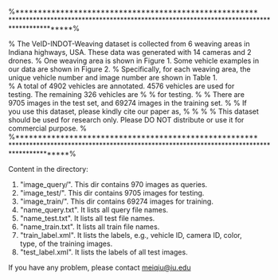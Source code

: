 %**************************************************************************************************************************************************%

% The VeID-INDOT-Weaving dataset is collected from 6 weaving areas in Indiana highways, USA. These data was generated with 14 cameras and 2 drones.
% One weaving area is shown in Figure 1. Some vehicle examples in our data are shown in Figure 2.
% Specifically, for each weaving area, the unique vehicle number and image number are shown in Table 1.                     
% A total of 4902 vehicles are annotated. 4576 vehicles are used for testing. The remaining 326 vehicles are 		   %
% for testing.                                                                                                     %
% There are 9705 images in the test set, and 69274 images in the training set.                                    %
% If you use this dataset, please kindly cite our paper as,                                                        %
%                                                                                                                  %
% This dataset should be used for research only. Please DO NOT distribute or use it for commercial purpose.        %
%*************************************************************************************************************************************************%

Content in the directory:
1. "image_query/". This dir contains 970 images as queries.
2. "image_test/". This dir contains 9705 images for testing.
3. "image_train/". This dir contains 69274 images for training.
4. "name_query.txt". It lists all query file names.
5. "name_test.txt". It lists all test file names.
6. "name_train.txt". It lists all train file names.
10. "train_label.xml". It lists the labels, e.g., vehicle ID, camera ID, color, type, of the training images.
11. "test_label.xml". It lists the labels of all test images.


If you have any problem, please contact meiqiu@iu.edu
